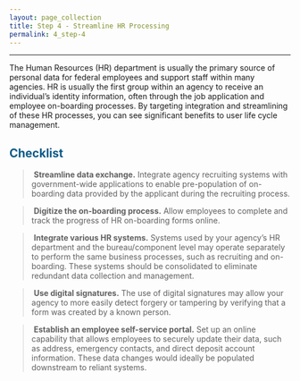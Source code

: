 ```yaml
---
layout: page_collection
title: Step 4 - Streamline HR Processing
permalink: 4_step-4
---
```

<script>
$(function() {
  $( "#accordion" ).accordion({
    heightStyle: "content",
    collapsible: "true",
    active: "false"
  });
});
</script>

<script src="https://use.fontawesome.com/e20c671b68.js"></script>
-----------------------------------------------------------

The Human Resources (HR) department is usually the primary source of personal data for federal employees and support staff within many agencies. HR is usually the first group within an agency to receive an individual’s identity information, often through the job application and employee on-boarding processes. By targeting integration and streamlining of these HR processes, you can see significant benefits to user life cycle management.


## <span style="color: #0C5C89">**Checklist**</span>

> <i class="fa fa-check-square-o"></i> &nbsp;**Streamline data exchange.** Integrate agency recruiting systems with government-wide applications to enable pre-population of on-boarding data provided by the applicant during the recruiting process.

> <i class="fa fa-check-square-o"></i> &nbsp;**Digitize the on-boarding process.** Allow employees to complete and track the progress of HR on-boarding forms online.

> <i class="fa fa-check-square-o"></i> &nbsp;**Integrate various HR systems.** Systems used by your agency’s HR department and the bureau/component level may operate separately to perform the same business processes, such as recruiting and on-boarding. These systems should be consolidated to eliminate redundant data collection and management.

> <i class="fa fa-check-square-o"></i> &nbsp;**Use digital signatures.** The use of digital signatures may allow your agency to more easily detect forgery or tampering by verifying that a form was created by a known person.

> <i class="fa fa-check-square-o"></i> &nbsp;**Establish an employee self-service portal.** Set up an online capability that allows employees to securely update their data, such as address, emergency contacts, and direct deposit account information. These data changes would ideally be populated downstream to reliant systems.